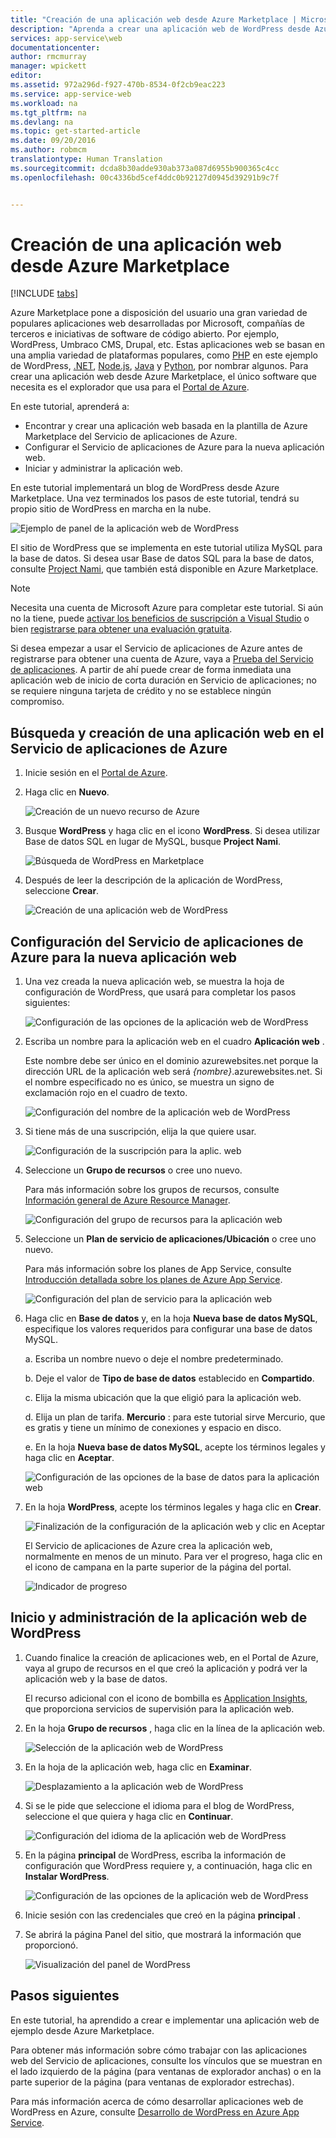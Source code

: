 ```yaml
---
title: "Creación de una aplicación web desde Azure Marketplace | Microsoft Docs"
description: "Aprenda a crear una aplicación web de WordPress desde Azure Marketplace mediante el Portal de Azure."
services: app-service\web
documentationcenter: 
author: rmcmurray
manager: wpickett
editor: 
ms.assetid: 972a296d-f927-470b-8534-0f2cb9eac223
ms.service: app-service-web
ms.workload: na
ms.tgt_pltfrm: na
ms.devlang: na
ms.topic: get-started-article
ms.date: 09/20/2016
ms.author: robmcm
translationtype: Human Translation
ms.sourcegitcommit: dcda8b30adde930ab373a087d6955b900365c4cc
ms.openlocfilehash: 00c4336bd5cef4ddc0b92127d0945d39291b9c7f


---
```

# <a name="create-a-web-app-from-the-azure-marketplace"></a>Creación de una aplicación web desde Azure Marketplace
<!-- Note: This article replaces web-sites-php-web-site-gallery.md -->

[!INCLUDE [tabs](../../includes/app-service-web-get-started-nav-tabs.md)]

Azure Marketplace pone a disposición del usuario una gran variedad de populares aplicaciones web desarrolladas por Microsoft, compañías de terceros e iniciativas de software de código abierto. Por ejemplo, WordPress, Umbraco CMS, Drupal, etc. Estas aplicaciones web se basan en una amplia variedad de plataformas populares, como [PHP] en este ejemplo de WordPress, [.NET], [Node.js], [Java] y [Python], por nombrar algunos. Para crear una aplicación web desde Azure Marketplace, el único software que necesita es el explorador que usa para el [Portal de Azure].

En este tutorial, aprenderá a:

* Encontrar y crear una aplicación web basada en la plantilla de Azure Marketplace del Servicio de aplicaciones de Azure.
* Configurar el Servicio de aplicaciones de Azure para la nueva aplicación web.
* Iniciar y administrar la aplicación web.

En este tutorial implementará un blog de WordPress desde Azure Marketplace. Una vez terminados los pasos de este tutorial, tendrá su propio sitio de WordPress en marcha en la nube.

![Ejemplo de panel de la aplicación web de WordPress][WordPressDashboard1]

El sitio de WordPress que se implementa en este tutorial utiliza MySQL para la base de datos. Si desea usar Base de datos SQL para la base de datos, consulte [Project Nami], que también está disponible en Azure Marketplace.

> [!NOTE]
> Necesita una cuenta de Microsoft Azure para completar este tutorial. Si aún no la tiene, puede [activar los beneficios de suscripción a Visual Studio][activate] o bien [registrarse para obtener una evaluación gratuita][free trial].
> 
> Si desea empezar a usar el Servicio de aplicaciones de Azure antes de registrarse para obtener una cuenta de Azure, vaya a [Prueba del Servicio de aplicaciones]. A partir de ahí puede crear de forma inmediata una aplicación web de inicio de corta duración en Servicio de aplicaciones; no se requiere ninguna tarjeta de crédito y no se establece ningún compromiso.
> 
> 

## <a name="find-and-create-a-web-app-in-azure-app-service"></a>Búsqueda y creación de una aplicación web en el Servicio de aplicaciones de Azure
1. Inicie sesión en el [Portal de Azure].
2. Haga clic en **Nuevo**.
   
    ![Creación de un nuevo recurso de Azure][MarketplaceStart]
3. Busque **WordPress** y haga clic en el icono **WordPress**. Si desea utilizar Base de datos SQL en lugar de MySQL, busque **Project Nami**.
   
    ![Búsqueda de WordPress en Marketplace][MarketplaceSearch]
4. Después de leer la descripción de la aplicación de WordPress, seleccione **Crear**.
   
    ![Creación de una aplicación web de WordPress][MarketplaceCreate]

## <a name="configure-azure-app-service-settings-for-your-new-web-app"></a>Configuración del Servicio de aplicaciones de Azure para la nueva aplicación web
1. Una vez creada la nueva aplicación web, se muestra la hoja de configuración de WordPress, que usará para completar los pasos siguientes:
   
    ![Configuración de las opciones de la aplicación web de WordPress][ConfigStart]
2. Escriba un nombre para la aplicación web en el cuadro **Aplicación web** .
   
    Este nombre debe ser único en el dominio azurewebsites.net porque la dirección URL de la aplicación web será *{nombre}*.azurewebsites.net. Si el nombre especificado no es único, se muestra un signo de exclamación rojo en el cuadro de texto.
   
    ![Configuración del nombre de la aplicación web de WordPress][ConfigAppName]
3. Si tiene más de una suscripción, elija la que quiere usar.
   
    ![Configuración de la suscripción para la aplic. web][ConfigSubscription]
4. Seleccione un **Grupo de recursos** o cree uno nuevo.
   
    Para más información sobre los grupos de recursos, consulte [Información general de Azure Resource Manager][ResourceGroups].
   
    ![Configuración del grupo de recursos para la aplicación web][ConfigResourceGroup]
5. Seleccione un **Plan de servicio de aplicaciones/Ubicación** o cree uno nuevo.
   
    Para más información sobre los planes de App Service, consulte [Introducción detallada sobre los planes de Azure App Service][AzureAppServicePlans].
   
    ![Configuración del plan de servicio para la aplicación web][ConfigServicePlan]
6. Haga clic en **Base de datos** y, en la hoja **Nueva base de datos MySQL**, especifique los valores requeridos para configurar una base de datos MySQL.
   
    a. Escriba un nombre nuevo o deje el nombre predeterminado.
   
    b. Deje el valor de **Tipo de base de datos** establecido en **Compartido**.
   
    c. Elija la misma ubicación que la que eligió para la aplicación web.
   
    d. Elija un plan de tarifa. **Mercurio** : para este tutorial sirve Mercurio, que es gratis y tiene un mínimo de conexiones y espacio en disco.
   
    e. En la hoja **Nueva base de datos MySQL**, acepte los términos legales y haga clic en **Aceptar**.
   
    ![Configuración de las opciones de la base de datos para la aplicación web][ConfigDatabase]
7. En la hoja **WordPress**, acepte los términos legales y haga clic en **Crear**.
   
    ![Finalización de la configuración de la aplicación web y clic en Aceptar][ConfigFinished]
   
    El Servicio de aplicaciones de Azure crea la aplicación web, normalmente en menos de un minuto. Para ver el progreso, haga clic en el icono de campana en la parte superior de la página del portal.
   
    ![Indicador de progreso][ConfigProgress]

## <a name="launch-and-manage-your-wordpress-web-app"></a>Inicio y administración de la aplicación web de WordPress
1. Cuando finalice la creación de aplicaciones web, en el Portal de Azure, vaya al grupo de recursos en el que creó la aplicación y podrá ver la aplicación web y la base de datos.
   
    El recurso adicional con el icono de bombilla es [Application Insights][ApplicationInsights], que proporciona servicios de supervisión para la aplicación web.
2. En la hoja **Grupo de recursos** , haga clic en la línea de la aplicación web.
   
    ![Selección de la aplicación web de WordPress][WordPressSelect]
3. En la hoja de la aplicación web, haga clic en **Examinar**.
   
    ![Desplazamiento a la aplicación web de WordPress][WordPressBrowse]
4. Si se le pide que seleccione el idioma para el blog de WordPress, seleccione el que quiera y haga clic en **Continuar**.
   
    ![Configuración del idioma de la aplicación web de WordPress][WordPressLanguage]
5. En la página **principal** de WordPress, escriba la información de configuración que WordPress requiere y, a continuación, haga clic en **Instalar WordPress**.
   
    ![Configuración de las opciones de la aplicación web de WordPress][WordPressConfigure]
6. Inicie sesión con las credenciales que creó en la página **principal** .  
7. Se abrirá la página Panel del sitio, que mostrará la información que proporcionó.    
   
    ![Visualización del panel de WordPress][WordPressDashboard2]

## <a name="next-steps"></a>Pasos siguientes
En este tutorial, ha aprendido a crear e implementar una aplicación web de ejemplo desde Azure Marketplace.

Para obtener más información sobre cómo trabajar con las aplicaciones web del Servicio de aplicaciones, consulte los vínculos que se muestran en el lado izquierdo de la página (para ventanas de explorador anchas) o en la parte superior de la página (para ventanas de explorador estrechas).

Para más información acerca de cómo desarrollar aplicaciones web de WordPress en Azure, consulte [Desarrollo de WordPress en Azure App Service][WordPressOnAzure].

<!-- URL List -->

[PHP]: https://azure.microsoft.com/develop/php/
[.NET]: https://azure.microsoft.com/develop/net/
[Node.js]: https://azure.microsoft.com/develop/nodejs/
[Java]: https://azure.microsoft.com/develop/java/
[Python]: https://azure.microsoft.com/develop/python/
[activate]: https://azure.microsoft.com/pricing/member-offers/msdn-benefits-details/
[free trial]: https://azure.microsoft.com/pricing/free-trial/
[Prueba del Servicio de aplicaciones]: http://go.microsoft.com/fwlink/?LinkId=523751
[ResourceGroups]: ../azure-resource-manager/resource-group-overview.md
[AzureAppServicePlans]: ../app-service/azure-web-sites-web-hosting-plans-in-depth-overview.md
[ApplicationInsights]: https://azure.microsoft.com/services/application-insights/
[Portal de Azure]: https://portal.azure.com/
[Project Nami]: http://projectnami.org/
[WordPressOnAzure]: ./develop-wordpress-on-app-service-web-apps.md

<!-- IMG List -->

[MarketplaceStart]: ./media/app-service-web-create-web-app-from-marketplace/marketplacestart.png
[MarketplaceSearch]: ./media/app-service-web-create-web-app-from-marketplace/marketplacesearch.png
[MarketplaceCreate]: ./media/app-service-web-create-web-app-from-marketplace/marketplacecreate.png
[ConfigStart]: ./media/app-service-web-create-web-app-from-marketplace/configstart.png
[ConfigAppName]: ./media/app-service-web-create-web-app-from-marketplace/configappname.png
[ConfigSubscription]: ./media/app-service-web-create-web-app-from-marketplace/configsubscription.png
[ConfigResourceGroup]: ./media/app-service-web-create-web-app-from-marketplace/configresourcegroup.png
[ConfigServicePlan]: ./media/app-service-web-create-web-app-from-marketplace/configserviceplan.png
[ConfigDatabase]: ./media/app-service-web-create-web-app-from-marketplace/configdatabase.png
[ConfigFinished]: ./media/app-service-web-create-web-app-from-marketplace/configfinished.png
[ConfigProgress]: ./media/app-service-web-create-web-app-from-marketplace/configprogress.png
[WordPressSelect]: ./media/app-service-web-create-web-app-from-marketplace/wpselect.png
[WordPressBrowse]: ./media/app-service-web-create-web-app-from-marketplace/wpbrowse.png
[WordPressLanguage]: ./media/app-service-web-create-web-app-from-marketplace/wplanguage.png
[WordPressDashboard1]: ./media/app-service-web-create-web-app-from-marketplace/wpdashboard1.png
[WordPressDashboard2]: ./media/app-service-web-create-web-app-from-marketplace/wpdashboard2.png
[WordPressConfigure]: ./media/app-service-web-create-web-app-from-marketplace/wpconfigure.png



<!--HONumber=Dec16_HO2-->


